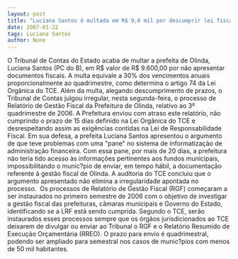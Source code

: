 ```yaml
---
layout: post
title: "Luciana Santos é multada em R$ 9,6 mil por descumprir lei fiscal em Olinda"
date: 2007-01-22
tags: Luciana Santos
author: None
---
```

O Tribunal de Contas do Estado acaba de multar a prefeita de Olinda, Luciana Santos (PC do B), em R$ valor de R$ 9.600,00 por não apresentar documentos fiscais.
A multa equivale a 30% dos vencimentos anuais proporcionalmente ao quadrimestre, como determina o artigo 74 da Lei Orgânica do TCE. 
Além da multa, alegando descumprimento de prazos, o Tribunal de Contas julgou irregular, nesta segunda-feira, o processo de Relatório de Gestão Fiscal da Prefeitura de Olinda, relativo ao 3º quadrimestre de 2006.
A Prefeitura enviou com atraso este relatório, não cumprindo o prazo de 15 dias definido na Lei Orgânica do TCE e desrespeitando assim as exigências contidas na Lei de Responsabilidade Fiscal. 
Em sua defesa, a prefeita Luciana Santos apresentou o argumento de que teve problemas com uma \"pane\" no sistema de informatização de administração financeira. Com essa pane, por mais de 20 dias, a prefeitura não teria tido acesso às informações pertinentes aos fundos municipais, impossibilitando o munic?pio de enviar, em tempo hábil, a documentação referente à gestão fiscal de Olinda. 
A auditoria do TCE concluiu que o argumento apresentado não elimina a irregularidade apontada no processo.&nbsp; 
Os processos de Relatório de Gestão Fiscal (RGF) começaram a ser instaurados no primeiro semestre de 2006 com o objetivo de investigar a gestão fiscal das prefeituras, câmaras municipais e Governo do Estado, identificando se a LRF está sendo cumprida. 
Segundo o TCE, serão instaurados esses processos sempre que os órgãos jurisdicionados ao TCE deixarem de divulgar ou enviar ao Tribunal o RGF e o Relatório Resumido de Execução Orçamentária (RREO). O prazo para envio é quadrimestral, podendo ser ampliado para semestral nos casos de munic?pios com menos de 50 mil habitantes. 